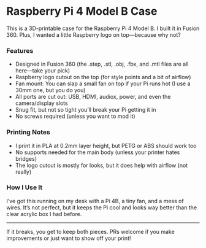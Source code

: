 # Raspberry Pi 4 Model B Case

This is a 3D-printable case for the Raspberry Pi 4 Model B. I built it in Fusion 360. Plus, I wanted a little Raspberry logo on top—because why not?


### Features
- Designed in Fusion 360 (the .step, .stl, .obj, .fbx, and .mtl files are all here—take your pick)
- Raspberry logo cutout on the top (for style points and a bit of airflow)
- Fan mount: You can slap a small fan on top if your Pi runs hot (I use a 30mm one, but you do you)
- All ports are cut out: USB, HDMI, audiox, power, and even the camera/display slots
- Snug fit, but not so tight you’ll break your Pi getting it in
- No screws required (unless you want to mod it)

### Printing Notes
- I print it in PLA at 0.2mm layer height, but PETG or ABS should work too
- No supports needed for the main body (unless your printer hates bridges)
- The logo cutout is mostly for looks, but it does help with airflow (not really)


### How I Use It
I’ve got this running on my desk with a Pi 4B, a tiny fan, and a mess of wires. It’s not perfect, but it keeps the Pi cool and looks way better than the clear acrylic box I had before.


---
If it breaks, you get to keep both pieces. PRs welcome if you make improvements or just want to show off your print!
